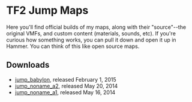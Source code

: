 TF2 Jump Maps
=============

Here you'll find official builds of my maps, along with their "source"--the original VMFs, and
custom content (materials, sounds, etc). If you're curious how something works, you can pull it
down and open it up in Hammer. You can think of this like open source maps.

## Downloads

- [jump_babylon](https://github.com/alexwnovak/TF2Maps/releases/download/jump_babylon/jump_babylon.zip), released February 1, 2015
- [jump_noname_a2](https://github.com/alexwnovak/TF2Maps/releases/download/jump_noname_a2/jump_noname_a2.zip), released May 20, 2014
- [jump_noname_a1](https://github.com/alexwnovak/TF2Maps/releases/download/jump_noname_a1/jump_noname_a1.zip), released May 16, 2014
